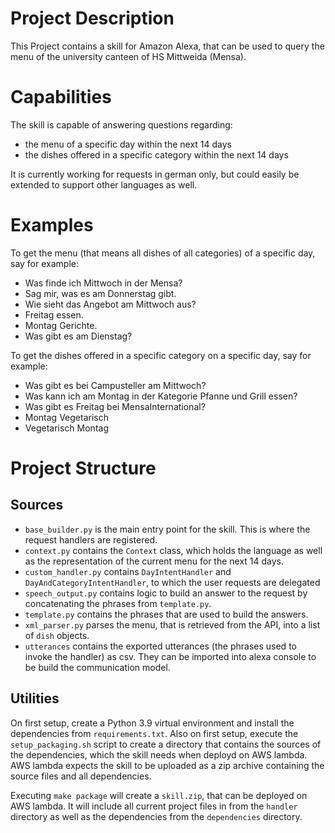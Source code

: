 # Project Description

This Project contains a skill for Amazon Alexa, that can be used to query the menu of the university canteen of 
HS Mittweida (Mensa). 

# Capabilities

The skill is capable of answering questions regarding:
- the menu of a specific day within the next 14 days
- the dishes offered in a specific category within the next 14 days

It is currently working for requests in german only, but could easily be extended to support other languages as well.

# Examples

To get the menu (that means all dishes of all categories) of a specific day, say for example:
- Was finde ich Mittwoch in der Mensa?
- Sag mir, was es am Donnerstag gibt.
- Wie sieht das Angebot am Mittwoch aus?
- Freitag essen.
- Montag Gerichte.
- Was gibt es am Dienstag?

To get the dishes offered in a specific category on a specific day, say for example:
- Was gibt es bei Campusteller am Mittwoch?
- Was kann ich am Montag in der Kategorie Pfanne und Grill essen?
- Was gibt es Freitag bei MensaInternational?
- Montag Vegetarisch
- Vegetarisch Montag

# Project Structure

## Sources

- `base_builder.py` is the main entry point for the skill. This is where the request handlers are registered.
- `context.py` contains the `Context` class, which holds the language as well as the representation of the current 
menu for the next 14 days. 
- `custom_handler.py` contains `DayIntentHandler` and `DayAndCategoryIntentHandler`, to which the user requests are delegated 
- `speech_output.py` contains logic to build an answer to the request by concatenating the phrases from `template.py`. 
- `template.py` contains the phrases that are used to build the answers.
- `xml_parser.py` parses the menu, that is retrieved from the API, into a list of `dish` objects.
- `utterances` contains the exported utterances (the phrases used to invoke the handler) as csv. They can be imported
into alexa console to be build the communication model. 


## Utilities

On first setup, create a Python 3.9 virtual environment and install the dependencies from `requirements.txt`.
Also on first setup, execute the `setup_packaging.sh` script to create a directory that contains the sources of 
the dependencies, which the skill needs when deployd on AWS lambda.
AWS lambda expects the skill to be uploaded as a zip archive containing the source files and all dependencies.

Executing `make package` will create a `skill.zip`, that can be deployed on AWS lambda. It will include all current
project files in from the `handler` directory as well as the dependencies from the `dependencies` directory.